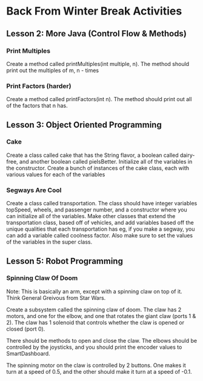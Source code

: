 # Back From Winter Break Activities

## Lesson 2: More Java (Control Flow & Methods)

### Print Multiples

Create a method called printMultiples(int multiple, n).
The method should print out the multiples of m, n - times

### Print Factors (harder)

Create a method called printFactors(int n).
The method should print out all of the factors that n has.

## Lesson 3: Object Oriented Programming

### Cake

Create a class called cake that has the String flavor, a boolean called dairy-free,
and another boolean called pieIsBetter. Initialize all of the variables in the constructor.
Create a bunch of instances of the cake class, each with various values for each of the variables

### Segways Are Cool

Create a class called transportation. The class should have integer variables topSpeed, wheels, and passenger number, and a constructor where you can initialize all of the variables. Make other classes that extend the transportation class, based off of vehicles, and add variables based off the unique qualities that each transportation has eg, if you make a segway, you can add a variable called coolness factor. Also make sure to set the values of the variables in the super class.

## Lesson 5: Robot Programming

### Spinning Claw Of Doom

Note: This is basically an arm, except with a spinning claw on top of it. Think General Greivous from Star Wars.

Create a subsystem called the spinning claw of doom.
The claw has 2 motors, and one for the elbow, and one that rotates the giant claw (ports 1 & 2).
The claw has 1 solenoid that controls whether the claw is opened or closed (port 0).

There should be methods to open and close the claw. The elbows should be controlled by the joysticks, and you should print the encoder values to SmartDashboard.

The spinning motor on the claw is controlled by 2 buttons. One makes it turn at a speed of 0.5, and the other should make it turn at a speed of -0.1.

